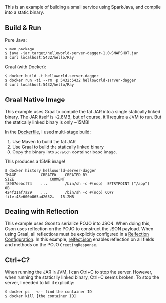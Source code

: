 This is an example of building a small service using SparkJava, and compile into a static binary.

## Build & Run

Pure Java:
```
$ mvn package
$ java -jar target/helloworld-server-dagger-1.0-SNAPSHOT.jar
$ curl localhost:5432/hello/Ray
```

Graal (with Docker):
```
$ docker build -t helloworld-server-dagger
$ docker run -ti --rm -p 5432:5432 helloworld-server-dagger
$ curl localhost:5432/hello/Ray
```

## Graal Native Image
This example uses Graal to compile the fat JAR into a single statically linked binary.
The JAR itself is ~2.8MB, but of course, it'll require a JVM to run. But the statically linked binary is only ~15MB!

In the [Dockerfile](Dockerfile), I used multi-stage build:
1. Use Maven to build the fat JAR
1. Use Graal to build the statically linked binary
1. Copy the binary into `scratch` container base image.

This produces a 15MB image!

```
$ docker history helloworld-server-dagger
IMAGE           CREATED    CREATED BY                                      SIZE                COMMENT
f8907debcf74    ...        /bin/sh -c #(nop)  ENTRYPOINT ["/app"]          0B                  
424f21af7a29    ...        /bin/sh -c #(nop) COPY file:48e600b865ad2652…   15.2MB
```

## Dealing with Reflection
This example uses Gson to serialize POJO into JSON. When doing this, Gson uses reflection on the POJO to construct the JSON payload. When using Graal, all reflections must be explicitly configured in a [Relfection Configuration](https://github.com/oracle/graal/blob/master/substratevm/REFLECTION.md). In this example, [relfect.json](graal/reflect.json) enables reflection on all fields and methods on the POJO `GreetingResponse`.

## Ctrl+C?
When running the JAR in JVM, I can Ctrl+C to stop the server. However, when running the statically linked binary, Ctrl+C seems broken. To stop the server, I needed to kill it explicitly:

```
$ docker ps   <-- find the container ID
$ docker kill [the container ID]
```
